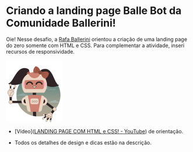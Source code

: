 # Criando a landing page Balle Bot da Comunidade Ballerini!

Oie! Nesse desafio, a [Rafa Ballerini](https://github.com/rafaballerini) orientou a criação de uma landing page do zero somente com HTML e CSS.  Para complementar a atividade, inseri recursos de responsividade. 

<img title="" src="Ballebot.svg" alt="" width="157">



- [Vídeo]([LANDING PAGE COM HTML e CSS! - YouTube](https://www.youtube.com/watch?v=llF6vD-RljE)) de orientação.

- Todos os detalhes de design e dicas estão na descrição.



